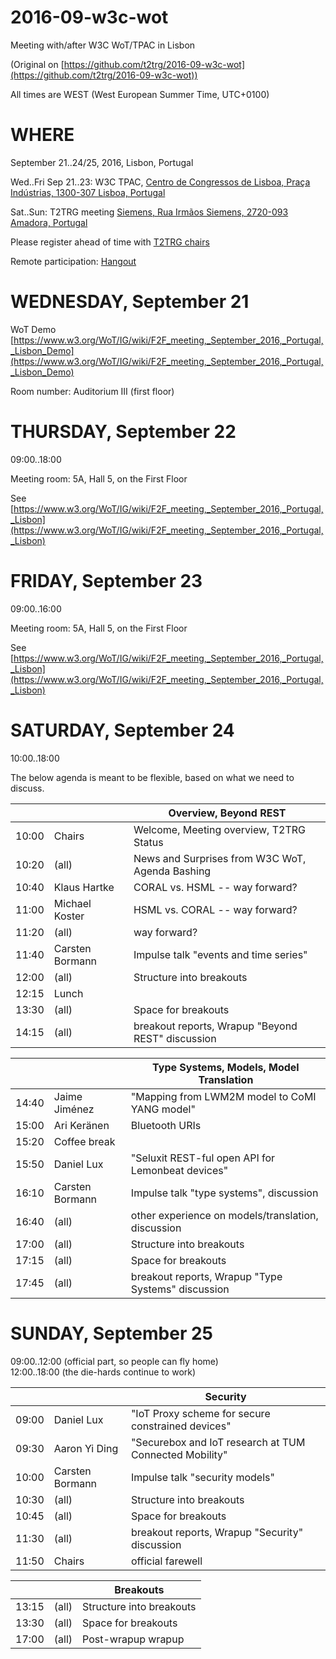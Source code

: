 # 2016-09-w3c-wot

Meeting with/after W3C WoT/TPAC in Lisbon

(Original on [https://github.com/t2trg/2016-09-w3c-wot](https://github.com/t2trg/2016-09-w3c-wot))

All times are WEST (West European Summer Time, UTC+0100)

# WHERE

September 21..24/25, 2016, Lisbon, Portugal

Wed..Fri Sep 21..23: W3C TPAC, [Centro de Congressos de Lisboa, Praça Indústrias, 1300-307 Lisboa, Portugal](https://www.w3.org/2016/09/TPAC/#venue)

Sat..Sun: T2TRG meeting [Siemens, Rua Irmãos Siemens, 2720-093 Amadora, Portugal](http://w5.siemens.com/portugal/web_nwa/pt/PortalInternet/QuemSomos/OndeEstamos/Pages/default.aspx)

Please register ahead of time with [T2TRG chairs](mailto:t2trg-chairs@ietf.org)

Remote participation: [Hangout](https://hangouts.google.com/hangouts/_/bomthsflordmhfhplund2imm64e)

# WEDNESDAY, September 21

WoT Demo [https://www.w3.org/WoT/IG/wiki/F2F_meeting,_September_2016,_Portugal,_Lisbon_Demo](https://www.w3.org/WoT/IG/wiki/F2F_meeting,_September_2016,_Portugal,_Lisbon_Demo)

Room number: Auditorium III (first floor)

# THURSDAY, September 22

09:00..18:00

Meeting room: 5A, Hall 5, on the First Floor

See [https://www.w3.org/WoT/IG/wiki/F2F_meeting,_September_2016,_Portugal,_Lisbon](https://www.w3.org/WoT/IG/wiki/F2F_meeting,_September_2016,_Portugal,_Lisbon)

# FRIDAY, September 23

09:00..16:00

Meeting room: 5A, Hall 5, on the First Floor

See [https://www.w3.org/WoT/IG/wiki/F2F_meeting,_September_2016,_Portugal,_Lisbon](https://www.w3.org/WoT/IG/wiki/F2F_meeting,_September_2016,_Portugal,_Lisbon)

# SATURDAY, September 24

10:00..18:00

The below agenda is meant to be flexible, based on what we need to discuss.



|       |                 | Overview, Beyond REST                             |
|-------|-----------------|---------------------------------------------------|
| 10:00 | Chairs          | Welcome, Meeting overview, T2TRG Status           |
| 10:20 | (all)           | News and Surprises from W3C WoT, Agenda Bashing   |
| 10:40 | Klaus Hartke    | CORAL vs. HSML -- way forward?                    |
| 11:00 | Michael Koster  | HSML vs. CORAL -- way forward?                    |
| 11:20 | (all)           | way forward?                                      |
| 11:40 | Carsten Bormann | Impulse talk "events and time series"             |
| 12:00 | (all)           | Structure into breakouts                          |
| 12:15 | Lunch           |                                                   |
| 13:30 | (all)           | Space for breakouts                               |
| 14:15 | (all)           | breakout reports, Wrapup "Beyond REST" discussion |

|       |                 | Type Systems, Models, Model Translation            |
|-------|-----------------|----------------------------------------------------|
| 14:40 | Jaime Jiménez   | "Mapping from LWM2M model to CoMI YANG model"      |
| 15:00 | Ari Keränen     | Bluetooth URIs                                     |
| 15:20 | Coffee break    |                                                    |
| 15:50 | Daniel Lux      | "Seluxit REST-ful open API for Lemonbeat devices"  |
| 16:10 | Carsten Bormann | Impulse talk "type systems", discussion            |
| 16:40 | (all)           | other experience on models/translation, discussion |
| 17:00 | (all)           | Structure into breakouts                           |
| 17:15 | (all)           | Space for breakouts                                |
| 17:45 | (all)           | breakout reports, Wrapup "Type Systems" discussion |

# SUNDAY, September 25

09:00..12:00 (official part, so people can fly home)  
12:00..18:00 (the die-hards continue to work)


|       |                 | Security                                               |
|-------|-----------------|--------------------------------------------------------|
| 09:00 | Daniel Lux      | "IoT Proxy scheme for secure constrained devices"      |
| 09:30 | Aaron Yi Ding   | "Securebox and IoT research at TUM Connected Mobility" |
| 10:00 | Carsten Bormann | Impulse talk "security models"                         |
| 10:30 | (all)           | Structure into breakouts                               |
| 10:45 | (all)           | Space for breakouts                                    |
| 11:30 | (all)           | breakout reports, Wrapup "Security" discussion         |
| 11:50 | Chairs          | official farewell                                      |


|       |       | Breakouts                |
|-------|-------|--------------------------|
| 13:15 | (all) | Structure into breakouts |
| 13:30 | (all) | Space for breakouts      |
| 17:00 | (all) | Post-wrapup wrapup       |
